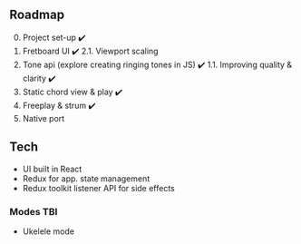 ## Roadmap

0. Project set-up ✔️
1. Fretboard UI ✔️
   2.1. Viewport scaling
2. Tone api (explore creating ringing tones in JS) ✔️
   1.1. Improving quality & clarity ✔️
3. Static chord view & play ✔️
4. Freeplay & strum ✔️
5. Native port

## Tech

- UI built in React
- Redux for app. state management
- Redux toolkit listener API for side effects

### Modes TBI

- Ukelele mode
